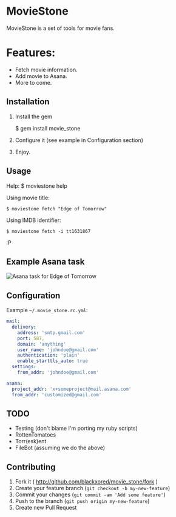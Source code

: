 # MovieStone

MovieStone is a set of tools for movie fans.

# Features:

* Fetch movie information.
* Add movie to Asana.
* More to come.

## Installation

1. Install the gem

    $ gem install movie_stone

2. Configure it (see example in Configuration section)

3. Enjoy.

## Usage

Help:
    $ moviestone help

Using movie title:

    $ moviestone fetch "Edge of Tomorrow"

Using IMDB identifier:

    $ moviestone fetch -i tt1631867

:P

## Example Asana task

![Asana task for Edge of Tomorrow](http://f.cl.ly/items/452j0x032W1X0I0R0R3T/Screen%20Shot%202014-03-05%20at%205.44.08%20PM.png)

## Configuration

Example `~/.movie_stone.rc.yml`:

```yaml
mail:
  delivery:
    address: 'smtp.gmail.com'
    port: 587,
    domain: 'anything'
    user_name: 'johndoe@gmail.com'
    authentication: 'plain'
    enable_starttls_auto: true
  settings:
    from_addr: 'johndoe@gmail.com'

asana:
  project_addr: 'x+someproject@mail.asana.com'
  from_addr: 'customized@gmail.com'
```

## TODO

* Testing (don't blame I'm porting my ruby scripts)
* RottenTomatoes
* Torr(esk)ent
* FileBot (assuming we do the above)

## Contributing

1. Fork it ( http://github.com/blackxored/movie_stone/fork )
2. Create your feature branch (`git checkout -b my-new-feature`)
3. Commit your changes (`git commit -am 'Add some feature'`)
4. Push to the branch (`git push origin my-new-feature`)
5. Create new Pull Request
